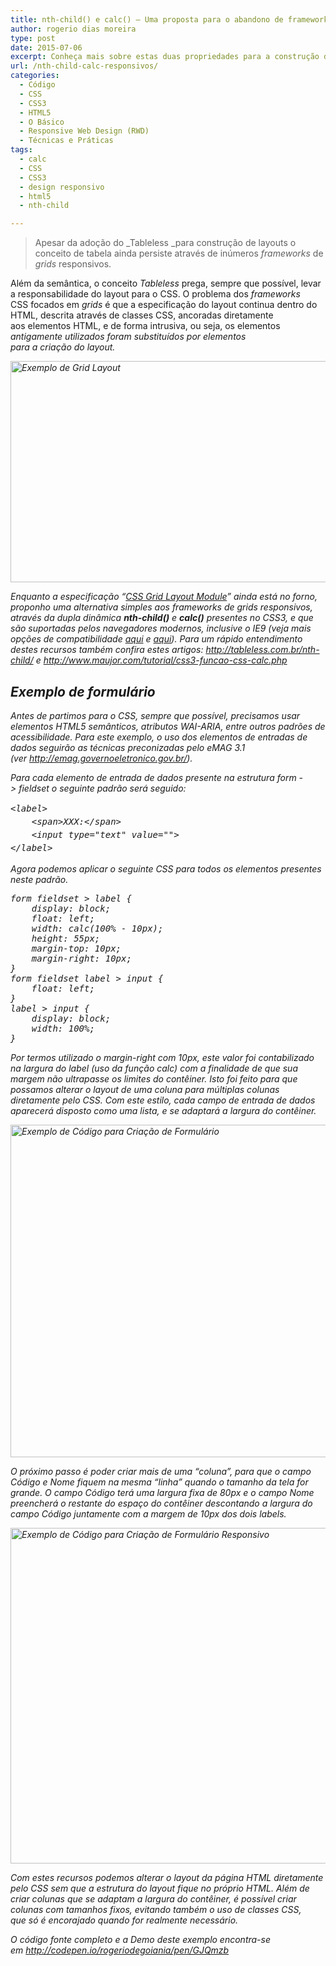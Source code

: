 ```yaml
---
title: nth-child() e calc() – Uma proposta para o abandono de frameworks de grids responsivos
author: rogerio dias moreira
type: post
date: 2015-07-06
excerpt: Conheça mais sobre estas duas propriedades para a construção de layouts responsivos sem o utilizar frameworks de grids.
url: /nth-child-calc-responsivos/
categories:
  - Código
  - CSS
  - CSS3
  - HTML5
  - O Básico
  - Responsive Web Design (RWD)
  - Técnicas e Práticas
tags:
  - calc
  - CSS
  - CSS3
  - design responsivo
  - html5
  - nth-child

---
```

> Apesar da adoção do _Tableless _para construção de layouts o conceito de tabela ainda persiste através de inúmeros _frameworks_ de _grids_ responsivos.

Além da semântica, o conceito _Tableless_ prega, sempre que possível, levar a responsabilidade do layout para o CSS. O problema dos _frameworks_ CSS focados em _grids_ é que a especificação do layout continua dentro do HTML, descrita através de classes CSS, ancoradas diretamente aos elementos HTML, e de forma intrusiva, ou seja, os elementos _<table>_ antigamente utilizados foram substituídos por elementos _<div class=&#8221;col-&#8220;>_ para a criação do layout.

<img class="alignnone wp-image-49871 size-full" src="http://tableless.com.br/uploads/2015/07/gridLayout.png" alt="Exemplo de Grid Layout" width="521" height="354" />

Enquanto a especificação &#8220;<a href="http://www.w3.org/TR/css3-grid-layout/" target="_blank">CSS Grid Layout Module</a>&#8221; ainda está no forno, proponho uma alternativa simples aos _frameworks_ de _grids_ responsivos, através da dupla dinâmica _**nth-child()**_ e _**calc()**_ presentes no CSS3, e que são suportadas pelos navegadores modernos, inclusive o IE9 (veja mais opções de compatibilidade <a href="http://caniuse.com/#search=CALC" target="_blank">aqui</a> e <a href="http://caniuse.com/#search=nth-child" target="_blank">aqui</a>). Para um rápido entendimento destes recursos também confira estes artigos: <http://tableless.com.br/nth-child/> e <a href="http://www.maujor.com/tutorial/css3-funcao-css-calc.php" target="_blank">http://www.maujor.com/tutorial/css3-funcao-css-calc.php</a>

## Exemplo de formulário

Antes de partimos para o CSS, sempre que possível, precisamos usar elementos HTML5 semânticos, atributos WAI-ARIA, entre outros padrões de acessibilidade. Para este exemplo, o uso dos elementos de entradas de dados seguirão as técnicas preconizadas pelo eMAG 3.1 (ver <a href="http://emag.governoeletronico.gov.br/" target="_blank">http://emag.governoeletronico.gov.br/</a>).

Para cada elemento de entrada de dados presente na estrutura _form -> fieldset_ o seguinte padrão será seguido:

<pre><span style="line-height: 1.5;">&lt;label&gt;
    &lt;span&gt;XXX:&lt;/span&gt;
    &lt;input type="text" value=""&gt;
&lt;/label&gt;
</span></pre>

Agora podemos aplicar o seguinte CSS para todos os elementos _<label>_ presentes neste padrão.

<pre>form fieldset &gt; label {
    display: block;
    float: left;
    width: calc(100% - 10px);
    height: 55px;
    margin-top: 10px;
    margin-right: 10px;
}
form fieldset label &gt; input {
    float: left;
}
label &gt; input {
    display: block;
    width: 100%;
}
</pre>

Por termos utilizado o _margin-right_ com 10px, este valor foi contabilizado na largura do _label_ (uso da função _calc_) com a finalidade de que sua margem não ultrapasse os limites do contêiner. Isto foi feito para que possamos alterar o layout de uma coluna para múltiplas colunas diretamente pelo CSS. Com este estilo, cada campo de entrada de dados aparecerá disposto como uma lista, e se adaptará a largura do contêiner.

[<img class="alignnone wp-image-49865 size-full" src="http://tableless.com.br/uploads/2015/07/RogerioDias-Artigo2-figura1.png" alt="Exemplo de Código para Criação de Formulário" width="658" height="532" />][1]

O próximo passo é poder criar mais de uma &#8220;coluna&#8221;, para que o campo Código e Nome fiquem na mesma &#8220;linha&#8221; quando o tamanho da tela for grande. O campo Código terá uma largura fixa de 80px e o campo Nome preencherá o restante do espaço do contêiner descontando a largura do campo Código juntamente com a margem de 10px dos dois _labels_.

[<img class="alignnone wp-image-49869 size-full" src="http://tableless.com.br/uploads/2015/07/RogerioDias-Artigo2-Figura3.png" alt="Exemplo de Código para Criação de Formulário Responsivo" width="789" height="537" />][2]

Com estes recursos podemos alterar o layout da página HTML diretamente pelo CSS sem que a estrutura do layout fique no próprio HTML. Além de criar colunas que se adaptam a largura do contêiner, é possível criar colunas com tamanhos fixos, evitando também o uso de classes CSS, que só é encorajado quando for realmente necessário.

O código fonte completo e a _Demo_ deste exemplo encontra-se em <a href="http://codepen.io/rogeriodegoiania/pen/GJQmzb" target="_blank">http://codepen.io/rogeriodegoiania/pen/GJQmzb</a>

 [1]: http://tableless.com.br/uploads/2015/07/RogerioDias-Artigo2-figura1.png
 [2]: http://tableless.com.br/uploads/2015/07/RogerioDias-Artigo2-Figura3.png